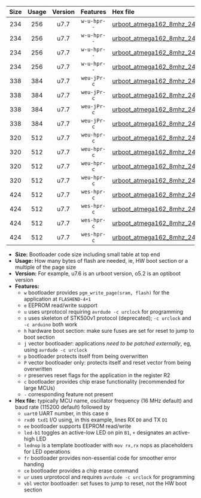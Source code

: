 |Size|Usage|Version|Features|Hex file|
|:-:|:-:|:-:|:-:|:--|
|234|256|u7.7|`w-u-hpr--`|[urboot_atmega162_8mhz_2400bps_uart0_rxd0_txd1_led+b0_fr_ur.hex](https://raw.githubusercontent.com/stefanrueger/urboot.hex/main/mcus/atmega162/fcpu_8mhz/2400_bps/urboot_atmega162_8mhz_2400bps_uart0_rxd0_txd1_led+b0_fr_ur.hex)|
|234|256|u7.7|`w-u-hpr--`|[urboot_atmega162_8mhz_2400bps_uart0_rxd0_txd1_lednop_fr_ur.hex](https://raw.githubusercontent.com/stefanrueger/urboot.hex/main/mcus/atmega162/fcpu_8mhz/2400_bps/urboot_atmega162_8mhz_2400bps_uart0_rxd0_txd1_lednop_fr_ur.hex)|
|234|256|u7.7|`w-u-hpr--`|[urboot_atmega162_8mhz_2400bps_uart1_rxb2_txb3_led+b0_fr_ur.hex](https://raw.githubusercontent.com/stefanrueger/urboot.hex/main/mcus/atmega162/fcpu_8mhz/2400_bps/urboot_atmega162_8mhz_2400bps_uart1_rxb2_txb3_led+b0_fr_ur.hex)|
|234|256|u7.7|`w-u-hpr--`|[urboot_atmega162_8mhz_2400bps_uart1_rxb2_txb3_lednop_fr_ur.hex](https://raw.githubusercontent.com/stefanrueger/urboot.hex/main/mcus/atmega162/fcpu_8mhz/2400_bps/urboot_atmega162_8mhz_2400bps_uart1_rxb2_txb3_lednop_fr_ur.hex)|
|338|384|u7.7|`weu-jPr-c`|[urboot_atmega162_8mhz_2400bps_uart0_rxd0_txd1_ee_led+b0_fr_ce_ur_vbl.hex](https://raw.githubusercontent.com/stefanrueger/urboot.hex/main/mcus/atmega162/fcpu_8mhz/2400_bps/urboot_atmega162_8mhz_2400bps_uart0_rxd0_txd1_ee_led+b0_fr_ce_ur_vbl.hex)|
|338|384|u7.7|`weu-jPr-c`|[urboot_atmega162_8mhz_2400bps_uart0_rxd0_txd1_ee_lednop_fr_ce_ur_vbl.hex](https://raw.githubusercontent.com/stefanrueger/urboot.hex/main/mcus/atmega162/fcpu_8mhz/2400_bps/urboot_atmega162_8mhz_2400bps_uart0_rxd0_txd1_ee_lednop_fr_ce_ur_vbl.hex)|
|338|384|u7.7|`weu-jPr-c`|[urboot_atmega162_8mhz_2400bps_uart1_rxb2_txb3_ee_led+b0_fr_ce_ur_vbl.hex](https://raw.githubusercontent.com/stefanrueger/urboot.hex/main/mcus/atmega162/fcpu_8mhz/2400_bps/urboot_atmega162_8mhz_2400bps_uart1_rxb2_txb3_ee_led+b0_fr_ce_ur_vbl.hex)|
|338|384|u7.7|`weu-jPr-c`|[urboot_atmega162_8mhz_2400bps_uart1_rxb2_txb3_ee_lednop_fr_ce_ur_vbl.hex](https://raw.githubusercontent.com/stefanrueger/urboot.hex/main/mcus/atmega162/fcpu_8mhz/2400_bps/urboot_atmega162_8mhz_2400bps_uart1_rxb2_txb3_ee_lednop_fr_ce_ur_vbl.hex)|
|320|512|u7.7|`weu-hpr-c`|[urboot_atmega162_8mhz_2400bps_uart0_rxd0_txd1_ee_led+b0_fr_ce_ur.hex](https://raw.githubusercontent.com/stefanrueger/urboot.hex/main/mcus/atmega162/fcpu_8mhz/2400_bps/urboot_atmega162_8mhz_2400bps_uart0_rxd0_txd1_ee_led+b0_fr_ce_ur.hex)|
|320|512|u7.7|`weu-hpr-c`|[urboot_atmega162_8mhz_2400bps_uart0_rxd0_txd1_ee_lednop_fr_ce_ur.hex](https://raw.githubusercontent.com/stefanrueger/urboot.hex/main/mcus/atmega162/fcpu_8mhz/2400_bps/urboot_atmega162_8mhz_2400bps_uart0_rxd0_txd1_ee_lednop_fr_ce_ur.hex)|
|320|512|u7.7|`weu-hpr-c`|[urboot_atmega162_8mhz_2400bps_uart1_rxb2_txb3_ee_led+b0_fr_ce_ur.hex](https://raw.githubusercontent.com/stefanrueger/urboot.hex/main/mcus/atmega162/fcpu_8mhz/2400_bps/urboot_atmega162_8mhz_2400bps_uart1_rxb2_txb3_ee_led+b0_fr_ce_ur.hex)|
|320|512|u7.7|`weu-hpr-c`|[urboot_atmega162_8mhz_2400bps_uart1_rxb2_txb3_ee_lednop_fr_ce_ur.hex](https://raw.githubusercontent.com/stefanrueger/urboot.hex/main/mcus/atmega162/fcpu_8mhz/2400_bps/urboot_atmega162_8mhz_2400bps_uart1_rxb2_txb3_ee_lednop_fr_ce_ur.hex)|
|424|512|u7.7|`wes-hpr-c`|[urboot_atmega162_8mhz_2400bps_uart0_rxd0_txd1_ee_led+b0_fr_ce.hex](https://raw.githubusercontent.com/stefanrueger/urboot.hex/main/mcus/atmega162/fcpu_8mhz/2400_bps/urboot_atmega162_8mhz_2400bps_uart0_rxd0_txd1_ee_led+b0_fr_ce.hex)|
|424|512|u7.7|`wes-hpr-c`|[urboot_atmega162_8mhz_2400bps_uart0_rxd0_txd1_ee_lednop_fr_ce.hex](https://raw.githubusercontent.com/stefanrueger/urboot.hex/main/mcus/atmega162/fcpu_8mhz/2400_bps/urboot_atmega162_8mhz_2400bps_uart0_rxd0_txd1_ee_lednop_fr_ce.hex)|
|424|512|u7.7|`wes-hpr-c`|[urboot_atmega162_8mhz_2400bps_uart1_rxb2_txb3_ee_led+b0_fr_ce.hex](https://raw.githubusercontent.com/stefanrueger/urboot.hex/main/mcus/atmega162/fcpu_8mhz/2400_bps/urboot_atmega162_8mhz_2400bps_uart1_rxb2_txb3_ee_led+b0_fr_ce.hex)|
|424|512|u7.7|`wes-hpr-c`|[urboot_atmega162_8mhz_2400bps_uart1_rxb2_txb3_ee_lednop_fr_ce.hex](https://raw.githubusercontent.com/stefanrueger/urboot.hex/main/mcus/atmega162/fcpu_8mhz/2400_bps/urboot_atmega162_8mhz_2400bps_uart1_rxb2_txb3_ee_lednop_fr_ce.hex)|

- **Size:** Bootloader code size including small table at top end
- **Usage:** How many bytes of flash are needed, ie, HW boot section or a multiple of the page size
- **Version:** For example, u7.6 is an urboot version, o5.2 is an optiboot version
- **Features:**
  + `w` bootloader provides `pgm_write_page(sram, flash)` for the application at `FLASHEND-4+1`
  + `e` EEPROM read/write support
  + `u` uses urprotocol requiring `avrdude -c urclock` for programming
  + `s` uses skeleton of STK500v1 protocol (deprecated); `-c urclock` and `-c arduino` both work
  + `h` hardware boot section: make sure fuses are set for reset to jump to boot section
  + `j` vector bootloader: applications *need to be patched externally*, eg, using `avrdude -c urclock`
  + `p` bootloader protects itself from being overwritten
  + `P` vector bootloader only: protects itself and reset vector from being overwritten
  + `r` preserves reset flags for the application in the register R2
  + `c` bootloader provides chip erase functionality (recommended for large MCUs)
  + `-` corresponding feature not present
- **Hex file:** typically MCU name, oscillator frequency (16 MHz default) and baud rate (115200 default) followed by
  + `uart0` UART number, in this case `0`
  + `rxd0 txd1` I/O using, in this example, lines RX `D0` and TX `D1`
  + `ee` bootloader supports EEPROM read/write
  + `led-b1` toggles an active-low LED on pin `B1`, `+` designates an active-high LED
  + `lednop` is a template bootloader with `mov rx,rx` nops as placeholders for LED operations
  + `fr` bootloader provides non-essential code for smoother error handing
  + `ce` bootloader provides a chip erase command
  + `ur` uses urprotocol and requires `avrdude -c urclock` for programming
  + `vbl` vector bootloader: set fuses to jump to reset, not the HW boot section
